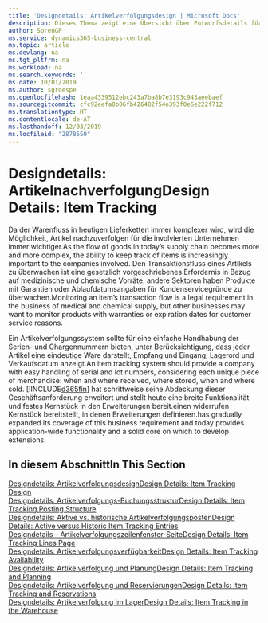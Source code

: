 ```yaml
---
title: 'Designdetails: Artikelverfolgungsdesign | Microsoft Docs'
description: Dieses Thema zeigt eine Übersicht über Entwurfsdetails für Artikelverfolgung.
author: SorenGP
ms.service: dynamics365-business-central
ms.topic: article
ms.devlang: na
ms.tgt_pltfrm: na
ms.workload: na
ms.search.keywords: ''
ms.date: 10/01/2019
ms.author: sgroespe
ms.openlocfilehash: 1eaa4339512ebc243a7ba8b7e3193c943aeebaef
ms.sourcegitcommit: cfc92eefa8b06fb426482f54e393f0e6e222f712
ms.translationtype: HT
ms.contentlocale: de-AT
ms.lasthandoff: 12/03/2019
ms.locfileid: "2878550"
---
```

# <a name="design-details-item-tracking"></a><span data-ttu-id="f0d35-103">Designdetails: Artikelnachverfolgung</span><span class="sxs-lookup"><span data-stu-id="f0d35-103">Design Details: Item Tracking</span></span>
<span data-ttu-id="f0d35-104">Da der Warenfluss in heutigen Lieferketten immer komplexer wird, wird die Möglichkeit, Artikel nachzuverfolgen für die involvierten Unternehmen immer wichtiger.</span><span class="sxs-lookup"><span data-stu-id="f0d35-104">As the flow of goods in today’s supply chain becomes more and more complex, the ability to keep track of items is increasingly important to the companies involved.</span></span> <span data-ttu-id="f0d35-105">Den Transaktionsfluss eines Artikels zu überwachen ist eine gesetzlich vorgeschriebenes Erfordernis in Bezug auf medizinische und chemische Vorräte, andere Sektoren haben Produkte mit Garantien oder Ablaufdatumsangaben für Kundenservicegründe zu überwachen.</span><span class="sxs-lookup"><span data-stu-id="f0d35-105">Monitoring an item’s transaction flow is a legal requirement in the business of medical and chemical supply, but other businesses may want to monitor products with warranties or expiration dates for customer service reasons.</span></span>  

<span data-ttu-id="f0d35-106">Ein Artikelverfolgungssystem sollte für eine einfache Handhabung der Serien- und Chargennummern bieten, unter Berücksichtigung, dass jeder Artikel eine eindeutige Ware darstellt, Empfang und Eingang, Lagerord und Verkaufsdatum anzeigt.</span><span class="sxs-lookup"><span data-stu-id="f0d35-106">An item tracking system should provide a company with easy handling of serial and lot numbers, considering each unique piece of merchandise: when and where received, where stored, when and where sold.</span></span> [!INCLUDE[d365fin](includes/d365fin_md.md)] <span data-ttu-id="f0d35-107">hat schrittweise seine Abdeckung dieser Geschäftsanforderung erweitert und stellt heute eine breite Funktionalität und festes Kernstück in den Erweiterungen bereit.einen widerrufen Kernstück bereitstellt, in denen Erweiterungen definieren.</span><span class="sxs-lookup"><span data-stu-id="f0d35-107">has gradually expanded its coverage of this business requirement and today provides application-wide functionality and a solid core on which to develop extensions.</span></span>  

## <a name="in-this-section"></a><span data-ttu-id="f0d35-108">In diesem Abschnitt</span><span class="sxs-lookup"><span data-stu-id="f0d35-108">In This Section</span></span>  
[<span data-ttu-id="f0d35-109">Designdetails: Artikelverfolgungsdesign</span><span class="sxs-lookup"><span data-stu-id="f0d35-109">Design Details: Item Tracking Design</span></span>](design-details-item-tracking-design.md)  
[<span data-ttu-id="f0d35-110">Designdetails: Artikelverfolgungs-Buchungsstruktur</span><span class="sxs-lookup"><span data-stu-id="f0d35-110">Design Details: Item Tracking Posting Structure</span></span>](design-details-item-tracking-posting-structure.md)  
[<span data-ttu-id="f0d35-111">Designdetails: Aktive vs. historische Artikelverfolgungsposten</span><span class="sxs-lookup"><span data-stu-id="f0d35-111">Design Details: Active versus Historic Item Tracking Entries</span></span>](design-details-active-versus-historic-item-tracking-entries.md)  
[<span data-ttu-id="f0d35-112">Designdetails – Artikelverfolgungszeilenfenster-Seite</span><span class="sxs-lookup"><span data-stu-id="f0d35-112">Design Details: Item Tracking Lines Page</span></span>](design-details-item-tracking-lines-window.md)  
[<span data-ttu-id="f0d35-113">Designdetails: Artikelverfolgungsverfügbarkeit</span><span class="sxs-lookup"><span data-stu-id="f0d35-113">Design Details: Item Tracking Availability</span></span>](design-details-item-tracking-availability.md)  
[<span data-ttu-id="f0d35-114">Designdetails: Artikelverfolgung und Planung</span><span class="sxs-lookup"><span data-stu-id="f0d35-114">Design Details: Item Tracking and Planning</span></span>](design-details-item-tracking-and-planning.md)  
[<span data-ttu-id="f0d35-115">Designdetails: Artikelverfolgung und Reservierungen</span><span class="sxs-lookup"><span data-stu-id="f0d35-115">Design Details: Item Tracking and Reservations</span></span>](design-details-item-tracking-and-reservations.md)  
[<span data-ttu-id="f0d35-116">Designdetails: Artikelverfolgung im Lager</span><span class="sxs-lookup"><span data-stu-id="f0d35-116">Design Details: Item Tracking in the Warehouse</span></span>](design-details-item-tracking-in-the-warehouse.md)
